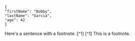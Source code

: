 ```
{
"firstName": "Bobby",
"lastName": "Garcia",
"age": 42
}
```
Here's a sentence with a footnote. [^1]
[^1] This is a footnote.
